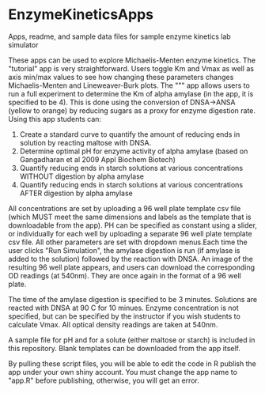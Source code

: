 # EnzymeKineticsApps
Apps, readme, and sample data files for sample enzyme kinetics lab simulator 

These apps can be used to explore Michaelis-Menten enzyme kinetics. The "tutorial" app is very straightforward. Users toggle Km and Vmax as well as axis min/max values to see how changing these parameters changes Michaelis-Menten and Lineweaver-Burk plots.
The """ app allows users to run a full experiment to determine the Km of alpha amylase (in the app, it is specified to be 4). This is done using the conversion of DNSA->ANSA (yellow to orange) by reducing sugars as a proxy for enzyme digestion rate. Using this app students can:
1) Create a standard curve to quantify the amount of reducing ends in solution by reacting maltose with DNSA. 
2) Determine optimal pH for enzyme activity of alpha amylase (based on Gangadharan et al 2009 Appl Biochem Biotech)
3) Quantify reducing ends in starch solutions at various concentrations WITHOUT digestion by alpha amylase
4) Quantify reducing ends in starch solutions at various concentrations AFTER digestion by alpha amylase

All concentrations are set by uploading a 96 well plate template csv file (which MUST meet the same dimensions and labels as the template that is downloadable from the app). PH can be specified as constant using a slider, or individually for each well by uploading a separate 96 well plate template csv file. All other parameters are set with dropdown menus.Each time the user clicks "Run Simulation", the amylase digestion is run (if amylase is added to the solution) followed by the reaction with DNSA. An image of the resulting 96 well plate appears, and users can download the corresponding OD readings (at 540nm). They are once again in the format of a 96 well plate. 

The time of the amylase digestion is specified to be 3 minutes. Solutions are reacted with DNSA at 90 C for 10 minues. Enzyme concentration is not specified, but can be specified by the instructor if you wish students to calculate Vmax. All optical density readings are taken at 540nm.

A sample file for pH and for a solute (either maltose or starch) is included in this repository. Blank templates can be downloaded from the app itself.

By pulling these script files, you will be able to edit the code in R publish the app under your own shiny account. You must change the app name to "app.R" before publishing, otherwise, you will get an error.

